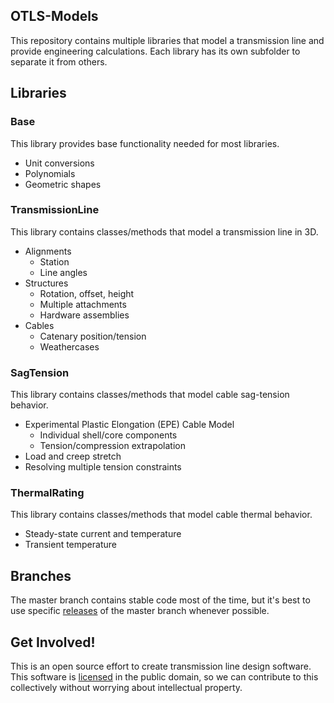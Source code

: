 ## OTLS-Models
This repository contains multiple libraries that model a transmission line and
provide engineering calculations. Each library has its own subfolder to
separate it from others.

## Libraries
### Base
This library provides base functionality needed for most libraries.
* Unit conversions
* Polynomials
* Geometric shapes

### TransmissionLine
This library contains classes/methods that model a transmission line in 3D.
* Alignments
  * Station
  * Line angles
* Structures
  * Rotation, offset, height
  * Multiple attachments
  * Hardware assemblies
* Cables
  * Catenary position/tension
  * Weathercases

### SagTension
This library contains classes/methods that model cable sag-tension behavior.
* Experimental Plastic Elongation (EPE) Cable Model
  * Individual shell/core components
  * Tension/compression extrapolation
* Load and creep stretch
* Resolving multiple tension constraints

### ThermalRating
This library contains classes/methods that model cable thermal behavior.
* Steady-state current and temperature
* Transient temperature

## Branches
The master branch contains stable code most of the time, but it's best to use
specific [releases](https://github.com/OverheadTransmissionLineSoftware/Models/releases)
 of the master branch whenever possible.

## Get Involved!
This is an open source effort to create transmission line design software. This
software is [licensed](https://github.com/OverheadTransmissionLineSoftware/Models/blob/master/LICENSE.md)
 in the public domain, so we can contribute to this collectively without
worrying about intellectual property.
